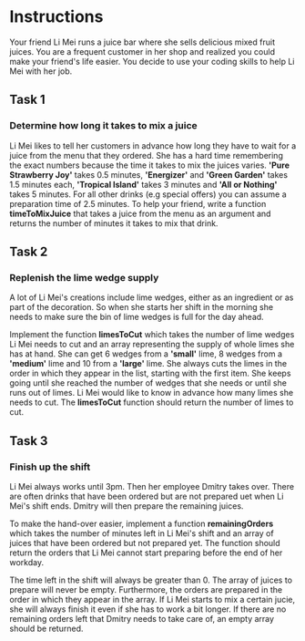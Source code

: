 # Instructions

Your friend Li Mei runs a juice bar where she sells delicious mixed fruit juices. You are a frequent customer in her shop and realized you could make your friend's life easier. You decide to use your coding skills to help Li Mei with her job.

## Task 1

### Determine how long it takes to mix a juice

Li Mei likes to tell her customers in advance how long they have to wait for a juice from the menu that they ordered. She has a hard time remembering the exact numbers because the time it takes to mix the juices varies.
**'Pure Strawberry Joy'** takes 0.5 minutes, **'Energizer'** and **'Green Garden'** takes 1.5 minutes each, **'Tropical Island'** takes 3 minutes and **'All or Nothing'** takes 5 minutes. For all other drinks (e.g special offers) you can assume a preparation time of 2.5 minutes.
To help your friend, write a function **timeToMixJuice** that takes a juice from the menu as an argument and returns the number of minutes it takes to mix that drink.

## Task 2

### Replenish the lime wedge supply

A lot of Li Mei's creations include lime wedges, either as an ingredient or as part of the decoration. So when she starts her shift in the morning she needs to make sure the bin of lime wedges is full for the day ahead.

Implement the function **limesToCut** which takes the number of lime wedges Li Mei needs to cut and an array representing the supply of whole limes she has at hand. She can get 6 wedges from a **'small'** lime, 8 wedges from a **'medium'** lime and 10 from a **'large'** lime. She always cuts the limes in the order in which they appear in the list, starting with the first item. She keeps going until she reached the number of wedges that she needs or until she runs out of limes.
Li Mei would like to know in advance how many limes she needs to cut. The **limesToCut** function should return the number of limes to cut.

## Task 3

### Finish up the shift

Li Mei always works until 3pm. Then her employee Dmitry takes over. There are often drinks that have been ordered but are not prepared uet when Li Mei's shift ends. Dmitry will then prepare the remaining juices.

To make the hand-over easier, implement a function **remainingOrders** which takes the number of minutes left in Li Mei's shift and an array of juices that have been ordered but not prepared yet. The function should return the orders that Li Mei cannot start preparing before the end of her workday.

The time left in the shift will always be greater than 0. The array of juices to prepare will never be empty. Furthermore, the orders are prepared in the order in which they appear in the array. If Li Mei starts to mix a certain jucie, she will always finish it even if she has to work a bit longer. If there are no remaining orders left that Dmitry needs to take care of, an empty array should be returned.
